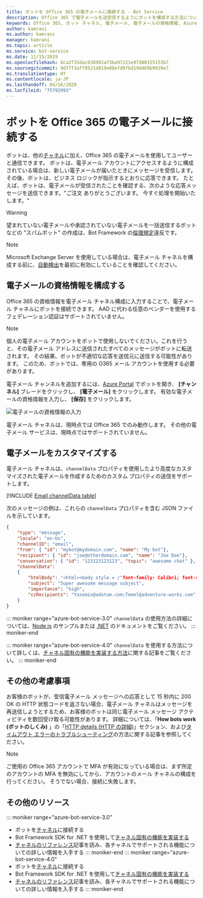 ```yaml
---
title: ボットを Office 365 の電子メールに接続する - Bot Service
description: Office 365 で電子メールを送受信するようにボットを構成する方法について説明します。
keywords: Office 365, ボット チャネル, 電子メール, 電子メールの資格情報, Azure Portal, カスタム電子メール
author: kamrani
ms.author: kamrani
manager: kamrani
ms.topic: article
ms.service: bot-service
ms.date: 11/15/2019
ms.openlocfilehash: 8ca2735dac838982af3ba97221e07d80155153b7
ms.sourcegitcommit: 9d77f3aff9521d819e88efd0fbd19d469b9919e7
ms.translationtype: HT
ms.contentlocale: ja-JP
ms.lasthandoff: 04/16/2020
ms.locfileid: "75792093"
---
```

# <a name="connect-a-bot-to-office-365-email"></a>ボットを Office 365 の電子メールに接続する

ボットは、他の[チャネル](~/bot-service-manage-channels.md)に加え、Office 365 の電子メールを使用してユーザーと通信できます。 ボットは、電子メール アカウントにアクセスするように構成されている場合は、新しい電子メールが届いたときにメッセージを受信します。 その後、ボットは、ビジネス ロジックが指示するとおりに応答できます。 たとえば、ボットは、電子メールが受信されたことを確認する、次のような応答メッセージを送信できます。"ご注文 ありがとうございます。 今すぐ処理を開始いたします。"

> [!WARNING]
> 望まれていない電子メールや承認されていない電子メールを一括送信するボットなどの "スパムボット" の作成は、Bot Framework の[倫理規定](https://www.botframework.com/Content/Microsoft-Bot-Framework-Preview-Online-Services-Agreement.htm)違反です。

> [!NOTE]
> Microsoft Exchange Server を使用している場合は、電子メール チャネルを構成する前に、[自動検出](https://docs.microsoft.com/exchange/client-developer/exchange-web-services/autodiscover-for-exchange)を最初に有効にしていることを確認してください。 

## <a name="configure-email-credentials"></a>電子メールの資格情報を構成する

Office 365 の資格情報を電子メール チャネル構成に入力することで、電子メール チャネルにボットを接続できます。
AAD に代わる任意のベンダーを使用するフェデレーション認証はサポートされていません。

> [!NOTE]
> 個人の電子メール アカウントをボットで使用しないでください。これを行うと、その電子メール アドレスに送信されたすべてのメッセージがボットに転送されます。 その結果、ボットが不適切な応答を送信元に送信する可能性があります。 このため、ボットでは、専用の O365 メール アカウントを使用する必要があります。

電子メール チャンネルを追加するには、[Azure Portal](https://portal.azure.com/) でボットを開き、 **[チャンネル]** ブレードをクリックし、 **[電子メール]** をクリックします。 有効な電子メールの資格情報を入力し、 **[保存]** をクリックします。

![電子メールの資格情報の入力](~/media/bot-service-channel-connect-email/bot-service-channel-connect-email-credentials.png)

電子メール チャネルは、現時点では Office 365 でのみ動作します。 その他の電子メール サービスは、現時点ではサポートされていません。

## <a name="customize-emails"></a>電子メールをカスタマイズする

電子メール チャネルは、`channelData` プロパティを使用したより高度なカスタマイズされた電子メールを作成するためのカスタム プロパティの送信をサポートします。

[!INCLUDE [Email channelData table](~/includes/snippet-channelData-email.md)]

次のメッセージの例は、これらの `channelData` プロパティを含む JSON ファイルを示しています。

```json
{
    "type": "message",
    "locale": "en-Us",
    "channelID": "email",
    "from": { "id": "mybot@mydomain.com", "name": "My bot"},
    "recipient": { "id": "joe@otherdomain.com", "name": "Joe Doe"},
    "conversation": { "id": "123123123123", "topic": "awesome chat" },
    "channelData":
    {
        "htmlBody": "<html><body style = /"font-family: Calibri; font-size: 11pt;/" >This is more than awesome.</body></html>",
        "subject": "Super awesome message subject",
        "importance": "high",
        "ccRecipients": "Yasemin@adatum.com;Temel@adventure-works.com"
    }
}
```

::: moniker range="azure-bot-service-3.0"
`channelData` の使用方法の詳細については、[Node.js](https://github.com/Microsoft/BotBuilder-Samples/tree/master/Node/core-ChannelData) のサンプルまたは [.NET](~/dotnet/bot-builder-dotnet-channeldata.md) のドキュメントをご覧ください。
::: moniker-end

::: moniker range="azure-bot-service-4.0"
`channelData` を使用する方法について詳しくは、[チャネル固有の機能を実装する方法](~/v4sdk/bot-builder-channeldata.md)に関する記事をご覧ください。
::: moniker-end

## <a name="other-considerations"></a>その他の考慮事項

お客様のボットが、受信電子メール メッセージへの応答として 15 秒内に 200 OK の HTTP 状態コードを返さない場合、電子メール チャネルはメッセージを再送信しようとするため、お客様のボットは同じ電子メール メッセージ アクティビティを数回受け取る可能性があります。 詳細については、「**How bots work (ボットのしくみ)** 」の「[HTTP details (HTTP の詳細)](v4sdk/bot-builder-basics.md#http-details)」セクション、および[タイムアウト エラーのトラブルシューティング](https://github.com/daveta/analytics/blob/master/troubleshooting_timeout.md)の方法に関する記事を参照してください。

> [!NOTE]
> ご使用の Office 365 アカウントで MFA が有効になっている場合は、まず所定のアカウントの MFA を無効にしてから、アカウントのメール チャネルの構成を行ってください。 そうでない場合、接続に失敗します。 

## <a name="additional-resources"></a>その他のリソース

<!-- Put whole list in monikers, even though it's just the second item that needs to be different. -->
::: moniker range="azure-bot-service-3.0"
* ボットを[チャネル](~/bot-service-manage-channels.md)に接続する
* Bot Framework SDK for .NET を使用して[チャネル固有の機能を実装する](dotnet/bot-builder-dotnet-channeldata.md)
* [チャネルのリファレンス](bot-service-channels-reference.md)記事を読み、各チャネルでサポートされる機能についての詳しい情報を入手する
::: moniker-end
::: moniker range="azure-bot-service-4.0"
* ボットを[チャネル](~/bot-service-manage-channels.md)に接続する
* Bot Framework SDK for .NET を使用して[チャネル固有の機能を実装する](~/v4sdk/bot-builder-channeldata.md)
* [チャネルのリファレンス](bot-service-channels-reference.md)記事を読み、各チャネルでサポートされる機能についての詳しい情報を入手する
::: moniker-end

